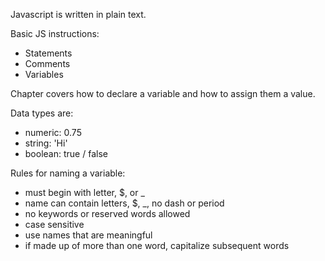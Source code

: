 Javascript is written in plain text.

Basic JS instructions:

- Statements
- Comments
- Variables

Chapter covers how to declare a variable and how to assign them a value.

Data types are:
 - numeric:  0.75
 - string:  'Hi'
 - boolean: true / false

Rules for naming a variable:
- must begin with letter, $, or _
- name can contain letters, $, _, no dash or period
- no keywords or reserved words allowed
- case sensitive
- use names that are meaningful
- if made up of more than one word, capitalize subsequent words